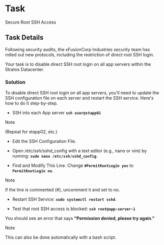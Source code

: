 # Task

Secure Root SSH Access

## Task Details

Following security audits, the xFusionCorp Industries security team has rolled out new protocols, including the restriction of direct root SSH login.


Your task is to disable direct SSH root login on all app servers within the Stratos Datacenter.

### Solution

To disable direct SSH root login on all app servers, you'll need to update the SSH configuration file on each server and restart the SSH service. Here's how to do it step-by-step.

- SSH into each App server **`ssh user@stapp01`**

> [!NOTE]
(Repeat for stapp02, etc.)

- Edit the SSH Configuration File.

- Open /etc/ssh/sshd_config with a text editor (e.g., nano or vim) by running: **`sudo nano /etc/ssh/sshd_config`**.

- Find and Modify This Line. Change **`#PermitRootLogin yes`** to **`PermitRootLogin no`**.

> [!NOTE]
If the line is commented (#), uncomment it and set to no.

- Restart SSH Service: **`sudo systemctl restart sshd`**.

- Test that root SSH access is blocked: **`ssh root@app-server-1`**

You should see an error that says **"Permission denied, please try again."**

> [!NOTE]
This can also be done automatically with a bash script.
